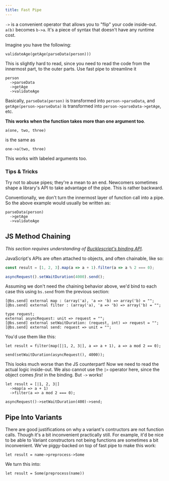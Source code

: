 ```yaml
---
title: Fast Pipe
---
```


`->` is a convenient operator that allows you to "flip" your code inside-out. `a(b)` becomes `b->a`. It's a piece of syntax that doesn't have any runtime cost.

Imagine you have the following:

```reason
validateAge(getAge(parseData(person)))
```

This is slightly hard to read, since you need to read the code from the innermost part, to the outer parts. Use fast pipe to streamline it

```reason
person
  ->parseData
  ->getAge
  ->validateAge
```

Basically, `parseData(person)` is transformed into `person->parseData`, and `getAge(person->parseData)` is transformed into `person->parseData->getAge`, etc.

**This works when the function takes more than one argument too**. 

```reason
a(one, two, three)
``` 

is the same as

```reason
one->a(two, three)
```

This works with labeled arguments too.

### Tips & Tricks

Try not to abuse pipes; they're a mean to an end. Newcomers sometimes shape a library's API to take advantage of the pipe. This is rather backward.

Conventionally, we don't turn the innermost layer of function call into a pipe. So the above example would usually be written as:

```reason
parseData(person)
  ->getAge
  ->validateAge
```

## JS Method Chaining

_This section requires understanding of [Bucklescript's binding API](https://bucklescript.github.io/docs/en/function#object-method)_.

JavaScript's APIs are often attached to objects, and often chainable, like so:

```js
const result = [1, 2, 3].map(a => a + 1).filter(a => a % 2 === 0);

asyncRequest().setWaitDuration(4000).send();
```

Assuming we don't need the chaining behavior above, we'd bind to each case this using `bs.send` from the previous section:

```reason
[@bs.send] external map : (array('a), 'a => 'b) => array('b) = "";
[@bs.send] external filter : (array('a), 'a => 'b) => array('b) = "";

type request;
external asyncRequest: unit => request = "";
[@bs.send] external setWaitDuration: (request, int) => request = "";
[@bs.send] external send: request => unit = "";
```

You'd use them like this:

```reason
let result = filter(map([|1, 2, 3|], a => a + 1), a => a mod 2 == 0);

send(setWaitDuration(asyncRequest(), 4000));
```

This looks much worse than the JS counterpart! Now we need to read the actual logic inside-out. We also cannot use the `|>` operator here, since the object comes _first_ in the binding. But `->` works!

```reason
let result = [|1, 2, 3|]
  ->map(a => a + 1)
  ->filter(a => a mod 2 === 0);

asyncRequest()->setWaitDuration(400)->send;
```

## Pipe Into Variants

There are good justifications on why a variant's contructors are not function calls. Though it's a bit inconvenient practically still. For example, it'd be nice to be able to
Variant constructors not being functions are sometimes a bit inconvenient. We've piggy-backed on top of fast pipe to make this work:

```reason
let result = name->preprocess->Some
```

We turn this into:

```reason
let result = Some(preprocess(name))
```
